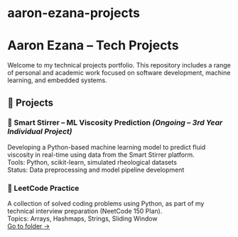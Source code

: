 # aaron-ezana-projects
# Aaron Ezana – Tech Projects

Welcome to my technical projects portfolio. This repository includes a range of personal and academic work focused on software development, machine learning, and embedded systems.

## 🔧 Projects

### 📌 Smart Stirrer – ML Viscosity Prediction *(Ongoing – 3rd Year Individual Project)*  
Developing a Python-based machine learning model to predict fluid viscosity in real-time using data from the Smart Stirrer platform.  
Tools: Python, scikit-learn, simulated rheological datasets  
Status: Data preprocessing and model pipeline development

### 📂 LeetCode Practice  
A collection of solved coding problems using Python, as part of my technical interview preparation (NeetCode 150 Plan).  
Topics: Arrays, Hashmaps, Strings, Sliding Window  
[Go to folder →](./leetcode)
